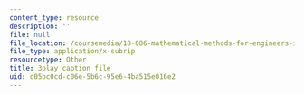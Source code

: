 ```yaml
---
content_type: resource
description: ''
file: null
file_location: /coursemedia/18-086-mathematical-methods-for-engineers-ii-spring-2006/c05bc0cdc06e5b6c95e64ba515e016e2_sleOqiMUTXE.vtt
file_type: application/x-subrip
resourcetype: Other
title: 3play caption file
uid: c05bc0cd-c06e-5b6c-95e6-4ba515e016e2
---
```

